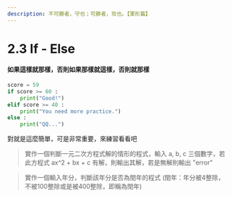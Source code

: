 ```yaml
---
description: 不可勝者，守也；可勝者，攻也。【軍形篇】
---
```


# 2.3 If - Else

#### 如果這樣就那樣，否則如果那樣就這樣，否則就那樣

```python
score = 59
if score >= 60 :
    print("Good!")
elif score >= 40 :
    print("You need more practice.")
else :
    print("QQ...")
```

對就是這麼簡單，可是非常重要，來練習看看吧

> 實作一個判斷一元二次方程式解的情形的程式，輸入 a, b, c 三個數字，若此方程式 ax^2 + bx + c 有解，則輸出其解，若是無解則輸出 "error"

> 實作一個輸入年分，判斷該年分是否為閏年的程式 \(閏年：年分被4整除，不被100整除或是被400整除，即稱為閏年\)



